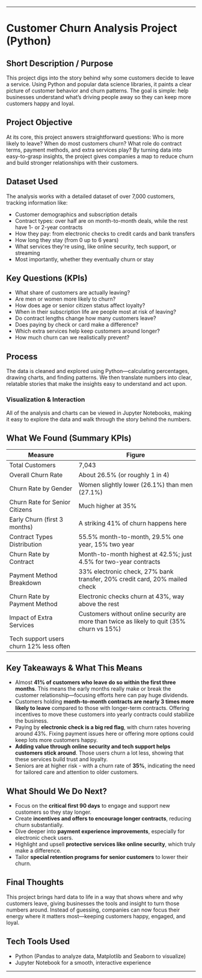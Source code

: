 ***

# Customer Churn Analysis Project (Python)

## Short Description / Purpose

This project digs into the story behind why some customers decide to leave a service. Using Python and popular data science libraries, it paints a clear picture of customer behavior and churn patterns. The goal is simple: help businesses understand what’s driving people away so they can keep more customers happy and loyal.

## Project Objective

At its core, this project answers straightforward questions: Who is more likely to leave? When do most customers churn? What role do contract terms, payment methods, and extra services play? By turning data into easy-to-grasp insights, the project gives companies a map to reduce churn and build stronger relationships with their customers.

## Dataset Used

The analysis works with a detailed dataset of over 7,000 customers, tracking information like:
- Customer demographics and subscription details
- Contract types: over half are on month-to-month deals, while the rest have 1- or 2-year contracts
- How they pay: from electronic checks to credit cards and bank transfers
- How long they stay (from 0 up to 6 years)
- What services they're using, like online security, tech support, or streaming
- Most importantly, whether they eventually churn or stay

## Key Questions (KPIs)

- What share of customers are actually leaving?
- Are men or women more likely to churn?
- How does age or senior citizen status affect loyalty?
- When in their subscription life are people most at risk of leaving?
- Do contract lengths change how many customers leave?
- Does paying by check or card make a difference?
- Which extra services help keep customers around longer?
- How much churn can we realistically prevent?

## Process

The data is cleaned and explored using Python—calculating percentages, drawing charts, and finding patterns. We then translate numbers into clear, relatable stories that make the insights easy to understand and act upon.

### Visualization & Interaction

All of the analysis and charts can be viewed in Jupyter Notebooks, making it easy to explore the data and walk through the story behind the numbers.

## What We Found (Summary KPIs)

| Measure                                   | Figure                            |
|-------------------------------------------|---------------------------------|
| Total Customers                          | 7,043                           |
| Overall Churn Rate                       | About 26.5% (or roughly 1 in 4) |
| Churn Rate by Gender                     | Women slightly lower (26.1%) than men (27.1%) |
| Churn Rate for Senior Citizens           | Much higher at 35%               |
| Early Churn (first 3 months)             | A striking 41% of churn happens here |
| Contract Types Distribution              | 55.5% month-to-month, 29.5% one year, 15% two year |
| Churn Rate by Contract                   | Month-to-month highest at 42.5%; just 4.5% for two-year contracts |
| Payment Method Breakdown                 | 33% electronic check, 27% bank transfer, 20% credit card, 20% mailed check |
| Churn Rate by Payment Method             | Electronic checks churn at 43%, way above the rest |
| Impact of Extra Services                  | Customers without online security are more than twice as likely to quit (35% churn vs 15%) |
| Tech support users churn 12% less often  |                                 |

## Key Takeaways & What This Means

- Almost **41% of customers who leave do so within the first three months**. This means the early months really make or break the customer relationship—focusing efforts here can pay huge dividends.
- Customers holding **month-to-month contracts are nearly 3 times more likely to leave** compared to those with longer-term contracts. Offering incentives to move these customers into yearly contracts could stabilize the business.
- Paying by **electronic check is a big red flag**, with churn rates hovering around 43%. Fixing payment issues here or offering more options could keep lots more customers happy.
- **Adding value through online security and tech support helps customers stick around**. Those users churn a lot less, showing that these services build trust and loyalty.
- Seniors are at higher risk - with a churn rate of **35%**, indicating the need for tailored care and attention to older customers.

## What Should We Do Next?

- Focus on the **critical first 90 days** to engage and support new customers so they stay longer.
- Create **incentives and offers to encourage longer contracts**, reducing churn substantially.
- Dive deeper into **payment experience improvements**, especially for electronic check users.
- Highlight and upsell **protective services like online security**, which truly make a difference.
- Tailor **special retention programs for senior customers** to lower their churn.

## Final Thoughts

This project brings hard data to life in a way that shows where and why customers leave, giving businesses the tools and insight to turn those numbers around. Instead of guessing, companies can now focus their energy where it matters most—keeping customers happy, engaged, and loyal.

## Tech Tools Used

- Python (Pandas to analyze data, Matplotlib and Seaborn to visualize)
- Jupyter Notebook for a smooth, interactive experience

***
